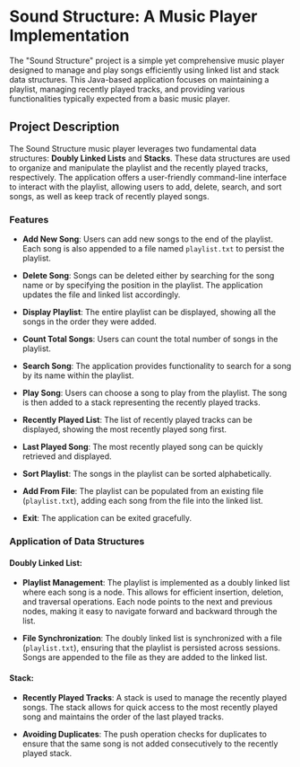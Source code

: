 # Sound Structure: A Music Player Implementation

The "Sound Structure" project is a simple yet comprehensive music player designed to manage and play songs efficiently using linked list and stack data structures. This Java-based application focuses on maintaining a playlist, managing recently played tracks, and providing various functionalities typically expected from a basic music player.

## Project Description

The Sound Structure music player leverages two fundamental data structures: **Doubly Linked Lists** and **Stacks**. These data structures are used to organize and manipulate the playlist and the recently played tracks, respectively. The application offers a user-friendly command-line interface to interact with the playlist, allowing users to add, delete, search, and sort songs, as well as keep track of recently played songs.

### Features

- **Add New Song**: Users can add new songs to the end of the playlist. Each song is also appended to a file named `playlist.txt` to persist the playlist.

- **Delete Song**: Songs can be deleted either by searching for the song name or by specifying the position in the playlist. The application updates the file and linked list accordingly.

- **Display Playlist**: The entire playlist can be displayed, showing all the songs in the order they were added.

- **Count Total Songs**: Users can count the total number of songs in the playlist.

- **Search Song**: The application provides functionality to search for a song by its name within the playlist.

- **Play Song**: Users can choose a song to play from the playlist. The song is then added to a stack representing the recently played tracks.

- **Recently Played List**: The list of recently played tracks can be displayed, showing the most recently played song first.

- **Last Played Song**: The most recently played song can be quickly retrieved and displayed.

- **Sort Playlist**: The songs in the playlist can be sorted alphabetically.

- **Add From File**: The playlist can be populated from an existing file (`playlist.txt`), adding each song from the file into the linked list.

- **Exit**: The application can be exited gracefully.

### Application of Data Structures

#### Doubly Linked List:

- **Playlist Management**: The playlist is implemented as a doubly linked list where each song is a node. This allows for efficient insertion, deletion, and traversal operations. Each node points to the next and previous nodes, making it easy to navigate forward and backward through the list.

- **File Synchronization**: The doubly linked list is synchronized with a file (`playlist.txt`), ensuring that the playlist is persisted across sessions. Songs are appended to the file as they are added to the linked list.

#### Stack:

- **Recently Played Tracks**: A stack is used to manage the recently played songs. The stack allows for quick access to the most recently played song and maintains the order of the last played tracks.

- **Avoiding Duplicates**: The push operation checks for duplicates to ensure that the same song is not added consecutively to the recently played stack.
